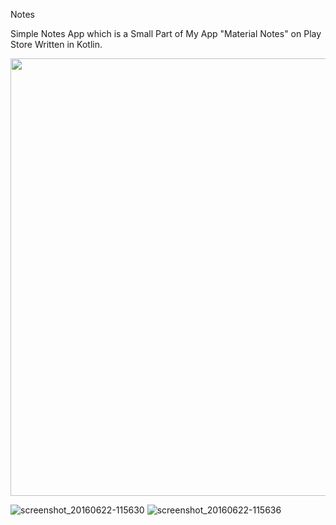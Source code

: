 Notes 

Simple Notes App which is a Small Part of My App "Material Notes" on Play Store Written in Kotlin.

<img height="700" src="https://cloud.githubusercontent.com/assets/9977126/16256721/9ffc271e-3871-11e6-88c5-7f174ef8f48d.png"/>

![screenshot_20160622-115630](https://cloud.githubusercontent.com/assets/9977126/16256721/9ffc271e-3871-11e6-88c5-7f174ef8f48d.png)
![screenshot_20160622-115636](https://cloud.githubusercontent.com/assets/9977126/16256730/a868c376-3871-11e6-871d-7ecd4e1124bd.png)
